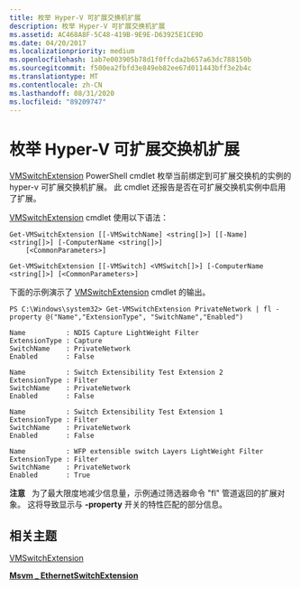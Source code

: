 ```yaml
---
title: 枚举 Hyper-V 可扩展交换机扩展
description: 枚举 Hyper-V 可扩展交换机扩展
ms.assetid: AC468A8F-5C48-419B-9E9E-D63925E1CE9D
ms.date: 04/20/2017
ms.localizationpriority: medium
ms.openlocfilehash: 1ab7e003905b78d1f0ffcda2b657a63dc788150b
ms.sourcegitcommit: f500ea2fbfd3e849eb82ee67d011443bff3e2b4c
ms.translationtype: MT
ms.contentlocale: zh-CN
ms.lasthandoff: 08/31/2020
ms.locfileid: "89209747"
---
```

# <a name="enumerating-hyper-v-extensible-switch-extensions"></a>枚举 Hyper-V 可扩展交换机扩展


[VMSwitchExtension](/powershell/module/hyper-v/get-vmsystemswitchextension) PowerShell cmdlet 枚举当前绑定到可扩展交换机的实例的 hyper-v 可扩展交换机扩展。 此 cmdlet 还报告是否在可扩展交换机实例中启用了扩展。

[VMSwitchExtension](/powershell/module/hyper-v/get-vmsystemswitchextension) cmdlet 使用以下语法：

``` syntax
Get-VMSwitchExtension [[-VMSwitchName] <string[]>] [[-Name] <string[]>] [-ComputerName <string[]>]
    [<CommonParameters>]

Get-VMSwitchExtension [[-VMSwitch] <VMSwitch[]>] [-ComputerName <string[]>] [<CommonParameters>]
```

下面的示例演示了 [VMSwitchExtension](/powershell/module/hyper-v/get-vmsystemswitchextension) cmdlet 的输出。

``` syntax
PS C:\Windows\system32> Get-VMSwitchExtension PrivateNetwork | fl -property @("Name","ExtensionType", "SwitchName","Enabled")

Name          : NDIS Capture LightWeight Filter
ExtensionType : Capture
SwitchName    : PrivateNetwork
Enabled       : False

Name          : Switch Extensibility Test Extension 2
ExtensionType : Filter
SwitchName    : PrivateNetwork
Enabled       : False

Name          : Switch Extensibility Test Extension 1
ExtensionType : Filter
SwitchName    : PrivateNetwork
Enabled       : False

Name          : WFP extensible switch Layers LightWeight Filter
ExtensionType : Filter
SwitchName    : PrivateNetwork
Enabled       : True
```

**注意**   为了最大限度地减少信息量，示例通过筛选器命令 "fl" 管道返回的扩展对象。 这将导致显示与 **-property** 开关的特性匹配的部分信息。

 

## <a name="related-topics"></a>相关主题


[VMSwitchExtension](/powershell/module/hyper-v/get-vmsystemswitchextension)

[**Msvm \_ EthernetSwitchExtension**](/windows/desktop/HyperV_v2/msvm-ethernetswitchextension)

 

